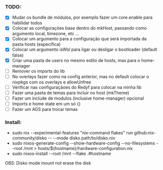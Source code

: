 ### TODO:

- [x] Mudar os bundle de módulos, por exemplo fazer um core.enable para habilidar todos
- [x] Colocar as configurações base dentro do mkHost, passando como argumento local, timezone, etc ...
- [x] Colocar um argumento para a configuração que será importada da pasta hosts (específica)
- [x] Colocar um argumento isWsl para ligar ou desligar o bootloader (default false)
- [X] Criar uma pasta de users no mesmo estilo de hosts, mas para o home-manager
- [ ] Remover os imports do lib
- [ ] No overlays fazer como na config anterior, mas no default colocar o nixpkgs com os overlays e allowUnfree
- [ ] Verificar nas configuraçãoes do Redyf para colocar na minha lib
- [ ] Fazer uma pasta de temas para incluir no host (mkTheme)
- [ ] Fazer um include de modulos (inclusive home-manager) opcional
- [ ] Imports e home state em um só {}
- [ ] Fazer um AGS para trocar temas

### Install:

- sudo nix --experimental-features "nix-command flakes" run github:nix-community/disko -- --mode disko path/to/disko.nix
- sudo nixos-generate-config --show-hardware-config --no-filesystems --root /mnt > hosts/${hostname}/hardware-configuration.nix
- sudo nixos-install --root /mnt --flake .#hostname

OBS: Disko mode mount not erase the disk
